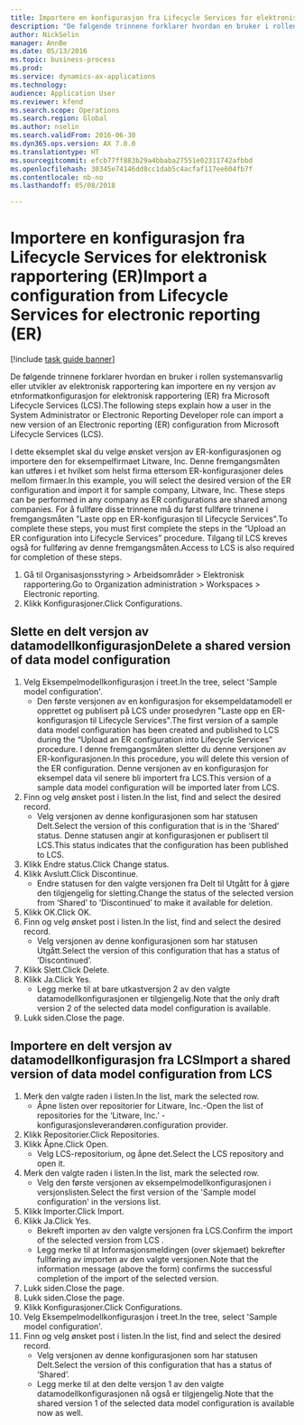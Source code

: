 ```yaml
--- 
title: Importere en konfigurasjon fra Lifecycle Services for elektronisk rapportering (ER)
description: "De følgende trinnene forklarer hvordan en bruker i rollen systemansvarlig eller utvikler av elektronisk rapportering kan importere en ny versjon av etnformatkonfigurasjon for elektronisk rapportering (ER) fra Microsoft Lifecycle Services (LCS)."
author: NickSelin
manager: AnnBe
ms.date: 05/13/2016
ms.topic: business-process
ms.prod: 
ms.service: dynamics-ax-applications
ms.technology: 
audience: Application User
ms.reviewer: kfend
ms.search.scope: Operations
ms.search.region: Global
ms.author: nselin
ms.search.validFrom: 2016-06-30
ms.dyn365.ops.version: AX 7.0.0
ms.translationtype: HT
ms.sourcegitcommit: efcb77ff883b29a4bbaba27551e02311742afbbd
ms.openlocfilehash: 30345e74146dd8cc1dab5c4acfaf117ee604fb7f
ms.contentlocale: nb-no
ms.lasthandoff: 05/08/2018

---
```

# <a name="import-a-configuration-from-lifecycle-services-for-electronic-reporting-er"></a><span data-ttu-id="9128a-103">Importere en konfigurasjon fra Lifecycle Services for elektronisk rapportering (ER)</span><span class="sxs-lookup"><span data-stu-id="9128a-103">Import a configuration from Lifecycle Services for electronic reporting (ER)</span></span>

[!include [task guide banner](../../includes/task-guide-banner.md)]

<span data-ttu-id="9128a-104">De følgende trinnene forklarer hvordan en bruker i rollen systemansvarlig eller utvikler av elektronisk rapportering kan importere en ny versjon av etnformatkonfigurasjon for elektronisk rapportering (ER) fra Microsoft Lifecycle Services (LCS).</span><span class="sxs-lookup"><span data-stu-id="9128a-104">The following steps explain how a user in the System Administrator or Electronic Reporting Developer role can import a new version of an Electronic reporting (ER) configuration from Microsoft Lifecycle Services (LCS).</span></span>

<span data-ttu-id="9128a-105">I dette eksemplet skal du velge ønsket versjon av ER-konfigurasjonen og importere den for eksempelfirmaet Litware, Inc. Denne fremgangsmåten kan utføres i et hvilket som helst firma ettersom ER-konfigurasjoner deles mellom firmaer.</span><span class="sxs-lookup"><span data-stu-id="9128a-105">In this example, you will select the desired version of the ER configuration and import it for sample company, Litware, Inc. These steps can be performed in any company as ER configurations are shared among companies.</span></span> <span data-ttu-id="9128a-106">For å fullføre disse trinnene må du først fullføre trinnene i fremgangsmåten "Laste opp en ER-konfigurasjon til Lifecycle Services".</span><span class="sxs-lookup"><span data-stu-id="9128a-106">To complete these steps, you must first complete the steps in the “Upload an ER configuration into Lifecycle Services” procedure.</span></span> <span data-ttu-id="9128a-107">Tilgang til LCS kreves også for fullføring av denne fremgangsmåten.</span><span class="sxs-lookup"><span data-stu-id="9128a-107">Access to LCS is also required for completion of these steps.</span></span>

1. <span data-ttu-id="9128a-108">Gå til Organisasjonsstyring > Arbeidsområder > Elektronisk rapportering.</span><span class="sxs-lookup"><span data-stu-id="9128a-108">Go to Organization administration > Workspaces > Electronic reporting.</span></span>
2. <span data-ttu-id="9128a-109">Klikk Konfigurasjoner.</span><span class="sxs-lookup"><span data-stu-id="9128a-109">Click Configurations.</span></span>

## <a name="delete-a-shared-version-of-data-model-configuration"></a><span data-ttu-id="9128a-110">Slette en delt versjon av datamodellkonfigurasjon</span><span class="sxs-lookup"><span data-stu-id="9128a-110">Delete a shared version of data model configuration</span></span>
1. <span data-ttu-id="9128a-111">Velg Eksempelmodellkonfigurasjon i treet.</span><span class="sxs-lookup"><span data-stu-id="9128a-111">In the tree, select 'Sample model configuration'.</span></span>
    * <span data-ttu-id="9128a-112">Den første versjonen av en konfigurasjon for eksempeldatamodell er opprettet og publisert på LCS under prosedyren "Laste opp en ER-konfigurasjon til Lifecycle Services".</span><span class="sxs-lookup"><span data-stu-id="9128a-112">The first version of a sample data model configuration has been created and published to LCS during the “Upload an ER configuration into Lifecycle Services” procedure.</span></span> <span data-ttu-id="9128a-113">I denne fremgangsmåten sletter du denne versjonen av ER-konfigurasjonen.</span><span class="sxs-lookup"><span data-stu-id="9128a-113">In this procedure, you will delete this version of the ER configuration.</span></span> <span data-ttu-id="9128a-114">Denne versjonen av en konfigurasjon for eksempel data vil senere bli importert fra LCS.</span><span class="sxs-lookup"><span data-stu-id="9128a-114">This version of a sample data model configuration will be imported later from LCS.</span></span>  
2. <span data-ttu-id="9128a-115">Finn og velg ønsket post i listen.</span><span class="sxs-lookup"><span data-stu-id="9128a-115">In the list, find and select the desired record.</span></span>
    * <span data-ttu-id="9128a-116">Velg versjonen av denne konfigurasjonen som har statusen Delt.</span><span class="sxs-lookup"><span data-stu-id="9128a-116">Select the version of this configuration that is in the ‘Shared’ status.</span></span> <span data-ttu-id="9128a-117">Denne statusen angir at konfigurasjonen er publisert til LCS.</span><span class="sxs-lookup"><span data-stu-id="9128a-117">This status indicates that the configuration has been published to LCS.</span></span>  
3. <span data-ttu-id="9128a-118">Klikk Endre status.</span><span class="sxs-lookup"><span data-stu-id="9128a-118">Click Change status.</span></span>
4. <span data-ttu-id="9128a-119">Klikk Avslutt.</span><span class="sxs-lookup"><span data-stu-id="9128a-119">Click Discontinue.</span></span>
    * <span data-ttu-id="9128a-120">Endre statusen for den valgte versjonen fra Delt til Utgått for å gjøre den tilgjengelig for sletting.</span><span class="sxs-lookup"><span data-stu-id="9128a-120">Change the status of the selected version from ‘Shared’ to ‘Discontinued’ to make it available for deletion.</span></span>  
5. <span data-ttu-id="9128a-121">Klikk OK.</span><span class="sxs-lookup"><span data-stu-id="9128a-121">Click OK.</span></span>
6. <span data-ttu-id="9128a-122">Finn og velg ønsket post i listen.</span><span class="sxs-lookup"><span data-stu-id="9128a-122">In the list, find and select the desired record.</span></span>
    * <span data-ttu-id="9128a-123">Velg versjonen av denne konfigurasjonen som har statusen Utgått.</span><span class="sxs-lookup"><span data-stu-id="9128a-123">Select the version of this configuration that has a status of ‘Discontinued’.</span></span>  
7. <span data-ttu-id="9128a-124">Klikk Slett.</span><span class="sxs-lookup"><span data-stu-id="9128a-124">Click Delete.</span></span>
8. <span data-ttu-id="9128a-125">Klikk Ja.</span><span class="sxs-lookup"><span data-stu-id="9128a-125">Click Yes.</span></span>
    * <span data-ttu-id="9128a-126">Legg merke til at bare utkastversjon 2 av den valgte datamodellkonfigurasjonen er tilgjengelig.</span><span class="sxs-lookup"><span data-stu-id="9128a-126">Note that the only draft version 2 of the selected data model configuration is available.</span></span>  
9. <span data-ttu-id="9128a-127">Lukk siden.</span><span class="sxs-lookup"><span data-stu-id="9128a-127">Close the page.</span></span>

## <a name="import-a-shared-version-of-data-model-configuration-from-lcs"></a><span data-ttu-id="9128a-128">Importere en delt versjon av datamodellkonfigurasjon fra LCS</span><span class="sxs-lookup"><span data-stu-id="9128a-128">Import a shared version of data model configuration from LCS</span></span>
1. <span data-ttu-id="9128a-129">Merk den valgte raden i listen.</span><span class="sxs-lookup"><span data-stu-id="9128a-129">In the list, mark the selected row.</span></span>
    * <span data-ttu-id="9128a-130">Åpne listen over repositorier for Litware, Inc.-</span><span class="sxs-lookup"><span data-stu-id="9128a-130">Open the list of repositories for the ‘Litware, Inc.’</span></span> <span data-ttu-id="9128a-131">-konfigurasjonsleverandøren.</span><span class="sxs-lookup"><span data-stu-id="9128a-131">configuration provider.</span></span>  
2. <span data-ttu-id="9128a-132">Klikk Repositorier.</span><span class="sxs-lookup"><span data-stu-id="9128a-132">Click Repositories.</span></span>
3. <span data-ttu-id="9128a-133">Klikk Åpne.</span><span class="sxs-lookup"><span data-stu-id="9128a-133">Click Open.</span></span>
    * <span data-ttu-id="9128a-134">Velg LCS-repositorium, og åpne det.</span><span class="sxs-lookup"><span data-stu-id="9128a-134">Select the LCS repository and open it.</span></span>  
4. <span data-ttu-id="9128a-135">Merk den valgte raden i listen.</span><span class="sxs-lookup"><span data-stu-id="9128a-135">In the list, mark the selected row.</span></span>
    * <span data-ttu-id="9128a-136">Velg den første versjonen av eksempelmodellkonfigurasjonen i versjonslisten.</span><span class="sxs-lookup"><span data-stu-id="9128a-136">Select the first version of the 'Sample model configuration' in the versions list.</span></span>  
5. <span data-ttu-id="9128a-137">Klikk Importer.</span><span class="sxs-lookup"><span data-stu-id="9128a-137">Click Import.</span></span>
6. <span data-ttu-id="9128a-138">Klikk Ja.</span><span class="sxs-lookup"><span data-stu-id="9128a-138">Click Yes.</span></span>
    * <span data-ttu-id="9128a-139">Bekreft importen av den valgte versjonen fra LCS.</span><span class="sxs-lookup"><span data-stu-id="9128a-139">Confirm the import of the selected version from LCS .</span></span>  
    * <span data-ttu-id="9128a-140">Legg merke til at Informasjonsmeldingen (over skjemaet) bekrefter fullføring av importen av den valgte versjonen.</span><span class="sxs-lookup"><span data-stu-id="9128a-140">Note that the information message (above the form) confirms the successful completion of the import of the selected version.</span></span>  
7. <span data-ttu-id="9128a-141">Lukk siden.</span><span class="sxs-lookup"><span data-stu-id="9128a-141">Close the page.</span></span>
8. <span data-ttu-id="9128a-142">Lukk siden.</span><span class="sxs-lookup"><span data-stu-id="9128a-142">Close the page.</span></span>
9. <span data-ttu-id="9128a-143">Klikk Konfigurasjoner.</span><span class="sxs-lookup"><span data-stu-id="9128a-143">Click Configurations.</span></span>
10. <span data-ttu-id="9128a-144">Velg Eksempelmodellkonfigurasjon i treet.</span><span class="sxs-lookup"><span data-stu-id="9128a-144">In the tree, select 'Sample model configuration'.</span></span>
11. <span data-ttu-id="9128a-145">Finn og velg ønsket post i listen.</span><span class="sxs-lookup"><span data-stu-id="9128a-145">In the list, find and select the desired record.</span></span>
    * <span data-ttu-id="9128a-146">Velg versjonen av denne konfigurasjonen som har statusen Delt.</span><span class="sxs-lookup"><span data-stu-id="9128a-146">Select the version of this configuration that has a status of ‘Shared’.</span></span>  
    * <span data-ttu-id="9128a-147">Legg merke til at den delte versjon 1 av den valgte datamodellkonfigurasjonen nå også er tilgjengelig.</span><span class="sxs-lookup"><span data-stu-id="9128a-147">Note that the shared version 1 of the selected data model configuration is available now as well.</span></span>  


